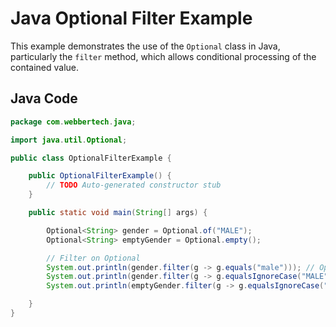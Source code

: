 # Java Optional Filter Example

This example demonstrates the use of the `Optional` class in Java, particularly the `filter` method, which allows conditional processing of the contained value.

## Java Code

```java
package com.webbertech.java;

import java.util.Optional;

public class OptionalFilterExample {

    public OptionalFilterExample() {
        // TODO Auto-generated constructor stub
    }

    public static void main(String[] args) {

        Optional<String> gender = Optional.of("MALE");
        Optional<String> emptyGender = Optional.empty();

        // Filter on Optional
        System.out.println(gender.filter(g -> g.equals("male"))); // Optional.empty
        System.out.println(gender.filter(g -> g.equalsIgnoreCase("MALE"))); // Optional[MALE]
        System.out.println(emptyGender.filter(g -> g.equalsIgnoreCase("MALE"))); // Optional.empty

    }
}
